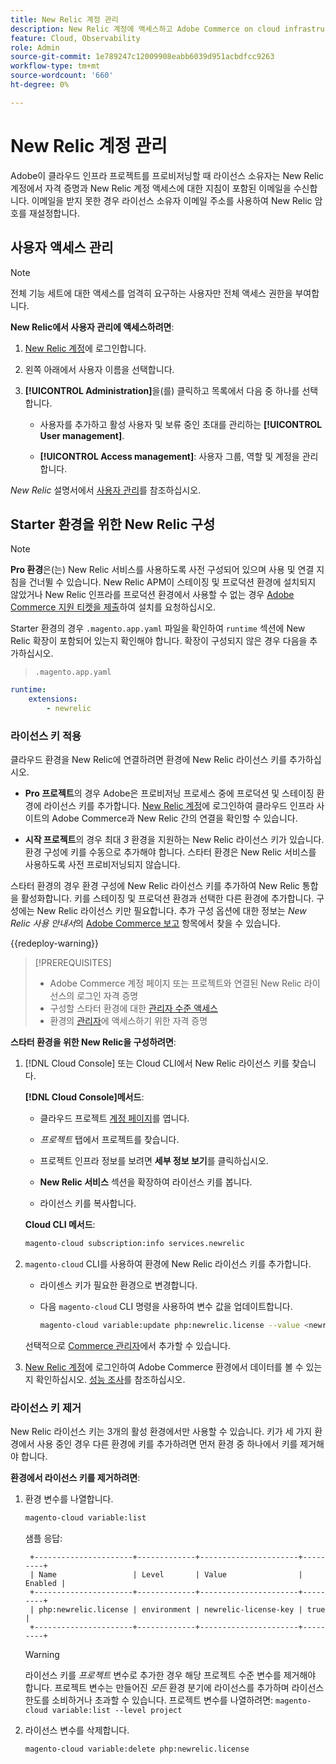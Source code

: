 ```yaml
---
title: New Relic 계정 관리
description: New Relic 계정에 액세스하고 Adobe Commerce on cloud infrastructure 프로젝트에 대한 액세스, 통합 및 도구 사용을 관리하는 방법을 알아봅니다.
feature: Cloud, Observability
role: Admin
source-git-commit: 1e789247c12009908eabb6039d951acbdfcc9263
workflow-type: tm+mt
source-wordcount: '660'
ht-degree: 0%

---
```


# New Relic 계정 관리

Adobe이 클라우드 인프라 프로젝트를 프로비저닝할 때 라이선스 소유자는 New Relic 계정에서 자격 증명과 New Relic 계정 액세스에 대한 지침이 포함된 이메일을 수신합니다. 이메일을 받지 못한 경우 라이선스 소유자 이메일 주소를 사용하여 New Relic 암호를 재설정합니다.

## 사용자 액세스 관리

>[!NOTE]
>
>전체 기능 세트에 대한 액세스를 엄격히 요구하는 사용자만 전체 액세스 권한을 부여합니다.

**New Relic에서 사용자 관리에 액세스하려면**:

1. [New Relic 계정](https://login.newrelic.com/login)에 로그인합니다.

1. 왼쪽 아래에서 사용자 이름을 선택합니다.

1. **[!UICONTROL Administration]**&#x200B;을(를) 클릭하고 목록에서 다음 중 하나를 선택합니다.

   - 사용자를 추가하고 활성 사용자 및 보류 중인 초대를 관리하는 **[!UICONTROL User management]**.

   - **[!UICONTROL Access management]**: 사용자 그룹, 역할 및 계정을 관리합니다.

_New Relic_ 설명서에서 [사용자 관리](https://docs.newrelic.com/docs/accounts/accounts-billing/new-relic-one-user-management/user-management-ui-and-tasks/)를 참조하십시오.

## Starter 환경을 위한 New Relic 구성

>[!NOTE]
>
>**Pro 환경**&#x200B;은(는) New Relic 서비스를 사용하도록 사전 구성되어 있으며 사용 및 연결 지침을 건너뛸 수 있습니다. New Relic APM이 스테이징 및 프로덕션 환경에 설치되지 않았거나 New Relic 인프라를 프로덕션 환경에서 사용할 수 없는 경우 [Adobe Commerce 지원 티켓을 제출](https://experienceleague.adobe.com/docs/commerce-knowledge-base/kb/help-center-guide/magento-help-center-user-guide.html#submit-ticket)하여 설치를 요청하십시오.

Starter 환경의 경우 `.magento.app.yaml` 파일을 확인하여 `runtime` 섹션에 New Relic 확장이 포함되어 있는지 확인해야 합니다. 확장이 구성되지 않은 경우 다음을 추가하십시오.

> `.magento.app.yaml`

```yaml
runtime:
    extensions:
        - newrelic
```

### 라이선스 키 적용

클라우드 환경을 New Relic에 연결하려면 환경에 New Relic 라이선스 키를 추가하십시오.

- **Pro 프로젝트**&#x200B;의 경우 Adobe은 프로비저닝 프로세스 중에 프로덕션 및 스테이징 환경에 라이선스 키를 추가합니다. [New Relic 계정](https://login.newrelic.com/login)에 로그인하여 클라우드 인프라 사이트의 Adobe Commerce과 New Relic 간의 연결을 확인할 수 있습니다.

- **시작 프로젝트**&#x200B;의 경우 최대 _3_ 환경을 지원하는 New Relic 라이선스 키가 있습니다. 환경 구성에 키를 수동으로 추가해야 합니다. 스타터 환경은 New Relic 서비스를 사용하도록 사전 프로비저닝되지 않습니다.

스타터 환경의 경우 환경 구성에 New Relic 라이선스 키를 추가하여 New Relic 통합을 활성화합니다. 키를 스테이징 및 프로덕션 환경과 선택한 다른 환경에 추가합니다. 구성에는 New Relic 라이선스 키만 필요합니다. 추가 구성 옵션에 대한 정보는 _New Relic 사용 안내서_&#x200B;의 [Adobe Commerce 보고](https://experienceleague.adobe.com/docs/commerce-admin/config/general/new-relic-reporting.html) 항목에서 찾을 수 있습니다.

{{redeploy-warning}}

>[!PREREQUISITES]
>
>- Adobe Commerce 계정 페이지 또는 프로젝트와 연결된 New Relic 라이선스의 로그인 자격 증명
>- 구성할 스타터 환경에 대한 [관리자 수준 액세스](../project/user-access.md)
>- 환경의 [관리자](https://experienceleague.adobe.com/docs/commerce-admin/systems/user-accounts/permissions.html)에 액세스하기 위한 자격 증명

**스타터 환경을 위한 New Relic을 구성하려면**:

1. [!DNL Cloud Console] 또는 Cloud CLI에서 New Relic 라이선스 키를 찾습니다.

   **[!DNL Cloud Console]메서드**:

   - 클라우드 프로젝트 [계정 페이지](https://accounts.magento.cloud/user)를 엽니다.

   - _프로젝트_ 탭에서 프로젝트를 찾습니다.

   - 프로젝트 인프라 정보를 보려면 **세부 정보 보기**&#x200B;를 클릭하십시오.

   - **New Relic 서비스** 섹션을 확장하여 라이선스 키를 봅니다.

   - 라이선스 키를 복사합니다.

   **Cloud CLI 메서드**:

   ```bash
   magento-cloud subscription:info services.newrelic
   ```

1. `magento-cloud` CLI를 사용하여 환경에 New Relic 라이선스 키를 추가합니다.

   - 라이센스 키가 필요한 환경으로 변경합니다.
   - 다음 `magento-cloud` CLI 명령을 사용하여 변수 값을 업데이트합니다.

     ```bash
     magento-cloud variable:update php:newrelic.license --value <newrelic-license-key>
     ```

   선택적으로 [Commerce 관리자](https://experienceleague.adobe.com/docs/commerce-admin/start/reporting/new-relic-reporting.html#step-3%3A-configure-your-store)에서 추가할 수 있습니다.

1. [New Relic 계정](https://login.newrelic.com/login)에 로그인하여 Adobe Commerce 환경에서 데이터를 볼 수 있는지 확인하십시오. [성능 조사](investigate-performance.md)를 참조하십시오.

### 라이선스 키 제거

New Relic 라이선스 키는 3개의 활성 환경에서만 사용할 수 있습니다. 키가 세 가지 환경에서 사용 중인 경우 다른 환경에 키를 추가하려면 먼저 환경 중 하나에서 키를 제거해야 합니다.

**환경에서 라이선스 키를 제거하려면**:

1. 환경 변수를 나열합니다.

   ```bash
   magento-cloud variable:list
   ```

   샘플 응답:

   ```
    +----------------------+-------------+----------------------+---------+
    | Name                 | Level       | Value                | Enabled |
    +----------------------+-------------+----------------------+---------+
    | php:newrelic.license | environment | newrelic-license-key | true    |
    +----------------------+-------------+----------------------+---------+
   ```

   >[!WARNING]
   >
   >라이선스 키를 _프로젝트_ 변수로 추가한 경우 해당 프로젝트 수준 변수를 제거해야 합니다. 프로젝트 변수는 만들어진 _모든_ 환경 분기에 라이선스를 추가하며 라이선스 한도를 소비하거나 초과할 수 있습니다. 프로젝트 변수를 나열하려면: `magento-cloud variable:list --level project`

1. 라이선스 변수를 삭제합니다.

   ```bash
   magento-cloud variable:delete php:newrelic.license
   ```
